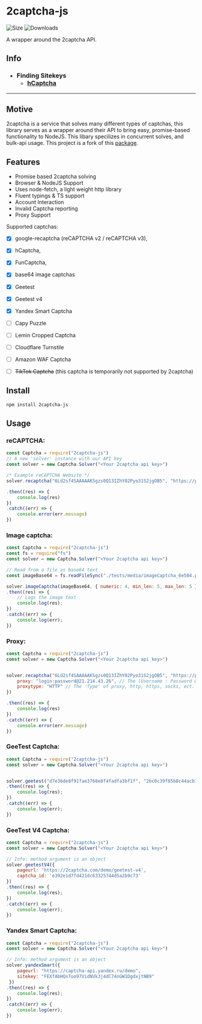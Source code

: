 # 2captcha-js

![Size](https://img.shields.io/bundlephobia/min/2captcha)
![Downloads](https://img.shields.io/npm/dw/2captcha-js)

A wrapper around the 2captcha API.

## Info
<h3>
<ul>
    <li>Finding Sitekeys
        <ul>
            <li><a href="./docs/hcaptcha.md">hCaptcha</a></li>
        </ul>
    </li>
</ul>
</h3>

<hr>

## Motive

2captcha is a service that solves many different types of captchas, this library serves as a wrapper around their API to bring easy, promise-based functionality to NodeJS. This libary specilizes in concurrent solves, and bulk-api usage. This project is a fork of this [package](https://www.npmjs.com/package/2captcha).

## Features

- Promise based 2captcha solving
- Browser & NodeJS Support
- Uses node-fetch, a light weight http library
- Fluent typings & TS support
- Account Interaction
- Invalid Captcha reporting
- Proxy Support

Supported captchas:

* [x] google-recaptcha (reCAPTCHA v2 / reCAPTCHA v3),
* [x] hCaptcha,
* [x] FunCaptcha,
* [x] base64 image captchas
* [x] Geetest
* [x] Geetest v4
* [x] Yandex Smart Captcha
* [ ] Capy Puzzle
* [ ] Lemin Cropped Captcha
* [ ] Cloudflare Turnstile
* [ ] Amazon WAF Captcha
* [ ] ~~TikTok Captcha~~ (this captcha is temporarily not supported by 2captcha)


<!-- ## Planned Features

- ~~Account Interaction~~
- ~~Base64 image support~~
- ~~Documentation Site~~
- Built-in Rate-Limit handling
- ~~Proxy support~~
- ~~Invalid-Captcha reporting support~~
- And many other things. -->

## Install

```sh
npm install 2captcha-js
```
<!-- ```sh
yarn add 2captcha-js
``` -->

## Usage


### reCAPTCHA:
```js
const Captcha = require("2captcha-js")
// A new 'solver' instance with our API key
const solver = new Captcha.Solver("<Your 2captcha api key>")

/* Example reCAPTCHA Website */
solver.recaptcha("6Ld2sf4SAAAAAKSgzs0Q13IZhY02Pyo31S2jgOB5", "https://patrickhlauke.github.io/recaptcha/")

.then((res) => {
    console.log(res)
})
.catch((err) => {
    console.error(err.message)
})
```

### Image captcha:
```js
const Captcha = require("2captcha-js")
const fs = require("fs")
const solver = new Captcha.Solver("<Your 2captcha api key>")

// Read from a file as base64 text
const imageBase64 = fs.readFileSync("./tests/media/imageCaptcha_6e584.png", "base64")

solver.imageCaptcha(imageBase64, { numeric: 4, min_len: 5, max_len: 5 })
.then((res) => {
    // Logs the image text
    console.log(res);
})
.catch((err) => {
    console.log(err);
})
```

### Proxy:
```js
const Captcha = require("2captcha-js")
const solver = new Captcha.Solver("<Your 2captcha api key>")


solver.recaptcha("6Ld2sf4SAAAAAKSgzs0Q13IZhY02Pyo31S2jgOB5", "https://patrickhlauke.github.io/recaptcha/", {
    proxy: "login:password@21.214.43.26", // The (Username : Password @ Address) of our chosen proxy
    proxytype: "HTTP" // The 'Type' of proxy, http, https, socks, ect.
})

.then((res) => {
    console.log(res)
})
.catch((err) => {
    console.error(err.message)
})
```

### GeeTest Captcha:
```js
const Captcha = require("2captcha-js")
const solver = new Captcha.Solver("<Your 2captcha api key>")


solver.geetest("d7e36de8f91fae3768e8f4fadfa3bf1f", "2bc0c39f85b8c44acb70971f5581e38e", "https://marketplace.axieinfinity.com/profile/dashboard")
.then((res) => {
    console.log(res);
})
.catch((err) => {
    console.log(err);
})
```

### GeeTest V4 Captcha:
<!--//TODO: when fix all methods, delete this string `// Info: method argument is an object` -->
```js
const Captcha = require("2captcha-js")
const solver = new Captcha.Solver("<Your 2captcha api key>")

// Info: method argument is an object
solver.geetestV4({
    pageurl: 'https://2captcha.com/demo/geetest-v4',
    captcha_id: 'e392e1d7fd421dc63325744d5a2b9c73'
})
.then((res) => {
    console.log(res);
})
.catch((err) => {
    console.log(err);
})
```

### Yandex Smart Captcha:
<!--//TODO: when fix all methods, delete this string `// Info: method argument is an object` -->
```js
const Captcha = require("2captcha-js")
const solver = new Captcha.Solver("<Your 2captcha api key>")

// Info: method argument is an object
solver.yandexSmart({ 
    pageurl: "https://captcha-api.yandex.ru/demo",
    sitekey: "FEXfAbHQsToo97VidNVk3j4dC74nGW1DgdxjtNB9"
 })
.then((res) => {
    console.log(res);
})
.catch((err) => {
    console.log(err);
})
```

<!-- ## Commit Guidelines

The latest version of the code base will always be under the '**next**' branch!

- All pull requiests must provide a valid reason for the change or implementation
- All **CORE CHANGES** require an issue with reasoning made before a PR will even be addressed.
- All PR's must follow the general structure of the code base
- If you have questions, feel free to make an issue and i'll get to it right away!

<hr>
 <div style="text-align: center">
<a href="https://www.buymeacoffee.com/ether" target="_blank"><img src="https://www.buymeacoffee.com/assets/img/custom_images/orange_img.png" alt="Buy Me A Coffee" style="height: 41px !important;width: 174px !important;box-shadow: 0px 3px 2px 0px rgba(190, 190, 190, 0.5) !important;-webkit-box-shadow: 0px 3px 2px 0px rgba(190, 190, 190, 0.5) !important;" ></a>
</div> -->
